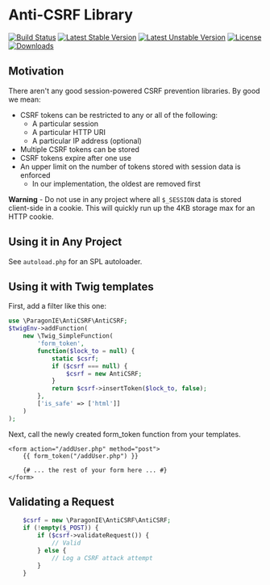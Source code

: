 # Anti-CSRF Library

[![Build Status](https://travis-ci.org/paragonie/anti-csrf.svg?branch=master)](https://travis-ci.org/paragonie/anti-csrf)
[![Latest Stable Version](https://poser.pugx.org/paragonie/anti-csrf/v/stable)](https://packagist.org/packages/paragonie/anti-csrf)
[![Latest Unstable Version](https://poser.pugx.org/paragonie/anti-csrf/v/unstable)](https://packagist.org/packages/paragonie/anti-csrf)
[![License](https://poser.pugx.org/paragonie/anti-csrf/license)](https://packagist.org/packages/paragonie/anti-csrf)
[![Downloads](https://img.shields.io/packagist/dt/paragonie/anti-csrf.svg)](https://packagist.org/packages/paragonie/anti-csrf)

## Motivation

There aren't any good session-powered CSRF prevention libraries. By good we mean:

* CSRF tokens can be restricted to any or all of the following:
  * A particular session
  * A particular HTTP URI
  * A particular IP address (optional)
* Multiple CSRF tokens can be stored
* CSRF tokens expire after one use
* An upper limit on the number of tokens stored with session data is enforced
  * In our implementation, the oldest are removed first

**Warning** - Do not use in any project where all `$_SESSION` data is stored 
client-side in a cookie. This will quickly run up the 4KB storage max for 
an HTTP cookie.

## Using it in Any Project

See `autoload.php` for an SPL autoloader.

## Using it with Twig templates

First, add a filter like this one:

```php
use \ParagonIE\AntiCSRF\AntiCSRF;
$twigEnv->addFunction(
    new \Twig_SimpleFunction(
        'form_token',
        function($lock_to = null) {
            static $csrf;
            if ($csrf === null) {
                $csrf = new AntiCSRF;
            }
            return $csrf->insertToken($lock_to, false);
        },
        ['is_safe' => ['html']]
    )
);
```

Next, call the newly created form_token function from your templates.

```twig
<form action="/addUser.php" method="post">
    {{ form_token("/addUser.php") }}

    {# ... the rest of your form here ... #}
</form>
```

## Validating a Request

```php
    $csrf = new \ParagonIE\AntiCSRF\AntiCSRF;
    if (!empty($_POST)) {
        if ($csrf->validateRequest()) {
            // Valid
        } else {
            // Log a CSRF attack attempt
        }
    }
```